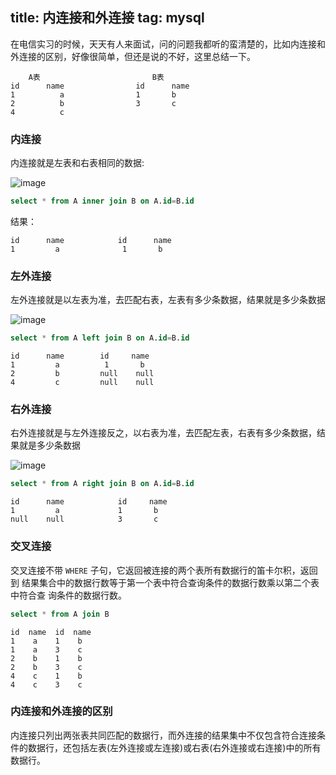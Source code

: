 title: 内连接和外连接
tag: mysql
---

在电信实习的时候，天天有人来面试，问的问题我都听的蛮清楚的，比如内连接和外连接的区别，好像很简单，但还是说的不好，这里总结一下。

<!-- more -->

```
    A表                         B表
id      name                id      name 
1          a                1       b 
2          b                3       c
4          c
```

### 内连接

内连接就是左表和右表相同的数据:

![image](http://bloghello.oursnail.cn/mysql9-1.png)

```sql
select * from A inner join B on A.id=B.id
```

结果：


```
id      name            id      name 
1         a              1       b 
```

### 左外连接
左外连接就是以左表为准，去匹配右表，左表有多少条数据，结果就是多少条数据

![image](http://bloghello.oursnail.cn/mysql9-2.png)

```sql
select * from A left join B on A.id=B.id
```

```
id      name        id     name 
1         a          1       b 
2         b         null    null
4         c         null    null
```


### 右外连接
右外连接就是与左外连接反之，以右表为准，去匹配左表，右表有多少条数据，结果就是多少条数据

![image](http://bloghello.oursnail.cn/mysql9-3.png)


```sql
select * from A right join B on A.id=B.id
```


```
id      name            id     name 
1         a             1       b 
null    null            3       c
```


### 交叉连接

 交叉连接不带 `WHERE` 子句，它返回被连接的两个表所有数据行的笛卡尔积，返回到 
结果集合中的数据行数等于第一个表中符合查询条件的数据行数乘以第二个表中符合查 
询条件的数据行数。


```sql
select * from A join B
```


```
id  name  id  name
1	 a	  1	   b
1	 a	  3	   c
2	 b    1    b
2	 b	  3	   c
4	 c	  1	   b
4	 c	  3	   c
```



### 内连接和外连接的区别

内连接只列出两张表共同匹配的数据行，而外连接的结果集中不仅包含符合连接条件的数据行，还包括左表(左外连接或左连接)或右表(右外连接或右连接)中的所有数据行。


